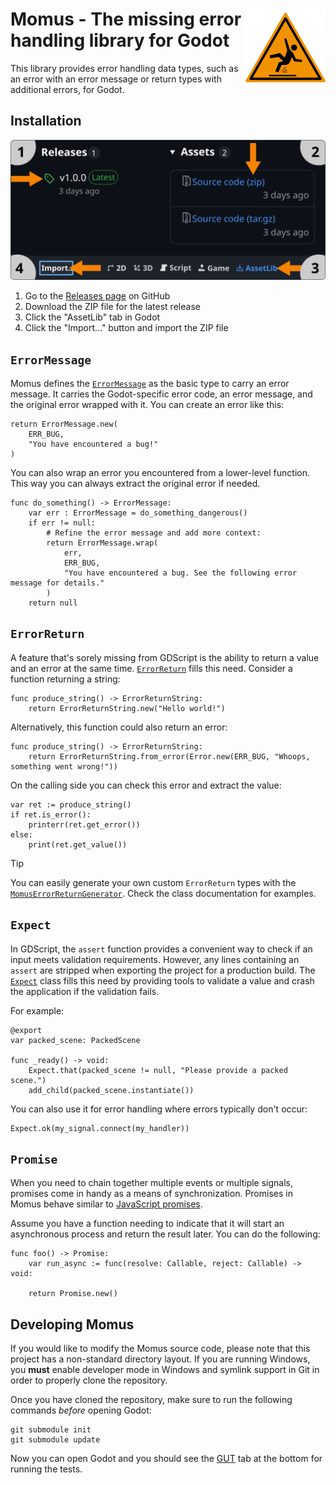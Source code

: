<h1><img src="addons/momus/icons/momus.svg" alt="" align="right"> Momus - The missing error handling library for Godot</h1>

This library provides error handling data types, such as an error with an error message or return
types with additional errors, for Godot.

## Installation

![](assets/instructions.svg)

1. Go to the [Releases page](https://github.com/abstractionfactory/Momus/releases) on GitHub
2. Download the ZIP file for the latest release
3. Click the "AssetLib" tab in Godot
4. Click the "Import..." button and import the ZIP file

## `ErrorMessage`

Momus defines the [`ErrorMessage`](addons/momus/error_message.gd) as the basic type to carry an
error message. It carries the Godot-specific error code, an error message, and the original error
wrapped with it. You can create an error like this:

```gdscript
return ErrorMessage.new(
	ERR_BUG,
	"You have encountered a bug!"
)
```

You can also wrap an error you encountered from a lower-level function. This way you can always
extract the original error if needed.

```gdscript
func do_something() -> ErrorMessage:
	var err : ErrorMessage = do_something_dangerous()
	if err != null:
		# Refine the error message and add more context:
		return ErrorMessage.wrap(
			err,
			ERR_BUG,
			"You have encountered a bug. See the following error message for details."
		)
	return null
```

## `ErrorReturn`

A feature that's sorely missing from GDScript is the ability to return a value and an error
at the same time. [`ErrorReturn`](addons/momus/error_return.gd) fills this need. Consider a
function returning a string:

```gdscript
func produce_string() -> ErrorReturnString:
	return ErrorReturnString.new("Hello world!")
```

Alternatively, this function could also return an error:

```gdscript
func produce_string() -> ErrorReturnString:
	return ErrorReturnString.from_error(Error.new(ERR_BUG, "Whoops, something went wrong!"))
```

On the calling side you can check this error and extract the value:

```gdscript
var ret := produce_string()
if ret.is_error():
	printerr(ret.get_error())
else:
	print(ret.get_value())
```

> [!TIP]
> You can easily generate your own custom `ErrorReturn` types with the
> [`MomusErrorReturnGenerator`](addons/momus/generator/momus_error_return_generator.gd). Check
> the class documentation for examples.

## `Expect`

In GDScript, the `assert` function provides a convenient way to check if an input meets validation
requirements. However, any lines containing an `assert` are stripped when exporting the project 
for a production build. The [`Expect`](addons/momus/expect.gd) class fills this need by providing
tools to validate a value and crash the application if the validation fails.

For example:

```gdscript
@export
var packed_scene: PackedScene

func _ready() -> void:
	Expect.that(packed_scene != null, "Please provide a packed scene.")
	add_child(packed_scene.instantiate())
```

You can also use it for error handling where errors typically don't occur:

```gdscript
Expect.ok(my_signal.connect(my_handler))
```

## `Promise`

When you need to chain together multiple events or multiple signals, promises come in handy as a 
means of synchronization. Promises in Momus behave similar to
[JavaScript promises](https://developer.mozilla.org/en-US/docs/Web/JavaScript/Reference/Global_Objects/Promise).

Assume you have a function needing to indicate that it will start an asynchronous process and return
the result later. You can do the following:

```gdscript
func foo() -> Promise:
	var run_async := func(resolve: Callable, reject: Callable) -> void:
		
	return Promise.new()
```

## Developing Momus

If you would like to modify the Momus source code, please note that this project has a non-standard directory layout.
If you are running Windows, you **must** enable developer mode in Windows and symlink support in Git in order to
properly clone the repository.

Once you have cloned the repository, make sure to run the following commands *before* opening Godot:

```
git submodule init
git submodule update
```

Now you can open Godot and you should see the [GUT](https://github.com/bitwes/Gut) tab at the bottom for running the
tests.
